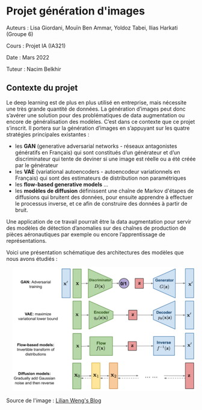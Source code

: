 # Projet génération d'images

Auteurs : Lisa Giordani, Mouïn Ben Ammar, Yoldoz Tabei, Ilias Harkati (Groupe 6)

Cours : Projet IA (IA321)

Date : Mars 2022

Tuteur : Nacim Belkhir

## Contexte du projet

Le deep learning est de plus en plus utilisé en entreprise, mais nécessite une très grande quantité de données. La génération d’images peut donc s’avérer une solution pour des problématiques de data augmentation ou encore de généralisation des modèles. C’est dans ce contexte que ce projet s’inscrit. Il portera sur la génération d’images en s’appuyant sur les quatre stratégies principales existantes :
- les **GAN** (generative adversarial networks - réseaux antagonistes génératifs en Français) qui sont constitués d’un générateur et d’un discriminateur qui tente de deviner si une image est réelle ou a été créée par le générateur
- les **VAE** (variational autoencoders - autoencodeur variationnels en Français) qui sont des estimateurs de distribution non paramétriques
- les **flow-based generative models** ...
- les **modèles de diffusion** définissent une chaîne de Markov d'étapes de diffusions qui bruitent des données, pour ensuite apprendre à effectuer le processus inverse, et ce afin de construire des données à partir de bruit.

Une application de ce travail pourrait être la data augmentation pour servir des modèles de détection d’anomalies sur des chaînes de production de pièces aéronautiques par exemple ou encore l’apprentissage de représentations.

Voici une présentation schématique des architectures des modèles que nous avons étudiés :

![alt text](generative_models_types.PNG)

Source de l'image : [Lilian Weng's Blog](https://lilianweng.github.io/posts/2021-07-11-diffusion-models/)
